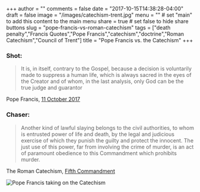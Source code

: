 +++
author = ""
comments = false
date = "2017-10-15T14:38:28-04:00"
draft = false
image = "/images/catechism-trent.jpg"
menu = ""		# set "main" to add this content to the main menu
share = true	# set false to hide share buttons
slug = "pope-francis-vs-roman-catechism"
tags = ["death penalty","Francis Quotes","Pope Francis","catechism","doctrine","Roman Catechism","Council of Trent"]
title = "Pope Francis vs. the Catechism"
+++

### Shot:

> It is, in itself, contrary to the Gospel, because a decision is
> voluntarily made to suppress a human life, which is always sacred in the
> eyes of the Creator and of whom, in the last analysis, only God can be
> the true judge and guarantor

Pope Francis, [11 October
2017](https://cnstopstories.com/2017/10/11/death-penalty-is-contrary-to-the-gospel-pope-says/)

### Chaser:

> Another kind of lawful slaying belongs to the civil authorities, to
> whom is entrusted power of life and death, by the legal and judicious
> exercise of which they punish the guilty and protect the innocent. The
> just use of this power, far from involving the crime of murder, is an
> act of paramount obedience to this Commandment which prohibits murder.

The Roman Catechism, [Fifth
Commandment](http://catholicapologetics.info/thechurch/catechism/TenCommandments-fifth.shtml)

![Pope Francis taking on the
Catechism](/images/pope-francis-finger-tumblr.jpg)
